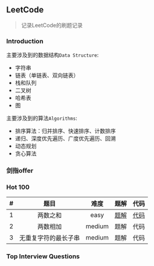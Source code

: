 ## LeetCode
> 记录LeetCode的刷题记录

### Introduction

主要涉及到的数据结构```Data Structure```:

* 字符串
* 链表（单链表、双向链表）
* 栈和队列
* 二叉树
* 哈希表
* 图

主要涉及到的算法```Algorithms```:

* 排序算法：归并排序、快速排序、计数排序
* 递归、深度优先遍历、广度优先遍历、回溯
* 动态规划
* 贪心算法

### 剑指offer


### Hot 100

| # | 题目 | 难度 | 题解 | 代码 |
| :-: | :----: | :----: | :----: | :----: |
| 1 | 两数之和 | easy | [题解](algorithms/0001-两数之和/0001.md) | [代码](algorithms/0001-两数之和/solution.cpp) |
| 2 | 两数相加 | medium | 题解 | 代码 |
| 3 | 无重复字符的最长子串 | medium | 题解 | 代码 |

### Top Interview Questions
